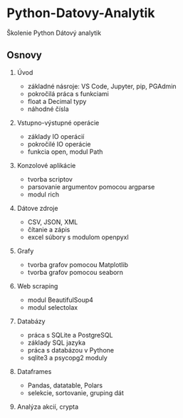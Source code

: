 # Python-Datovy-Analytik
Školenie Python Dátový analytik

## Osnovy

1. Úvod
   - základné násroje: VS Code, Jupyter, pip, PGAdmin
   - pokročilá práca s funkciami
   - float a Decimal typy
   - náhodné čísla

2. Vstupno-výstupné operácie
   - základy IO operácií
   - pokročilé IO operácie
   - funkcia open, modul Path

3. Konzolové aplikácie
   - tvorba scriptov
   - parsovanie argumentov pomocou argparse
   - modul rich
   
4.  Dátove zdroje
    - CSV, JSON, XML
    - čítanie a zápis
    - excel súbory s modulom openpyxl

5. Grafy
    - tvorba grafov pomocou Matplotlib
    - tvorba grafov pomocou seaborn
   
6. Web scraping
   - modul BeautifulSoup4
   - modul selectolax  

7. Databázy
   - práca s SQLite a PostgreSQL
   - základy SQL jazyka
   - práca s databázou v Pythone
   - sqlite3 a psycopg2 moduly
  
8. Dataframes
   - Pandas, datatable, Polars
   - selekcie, sortovanie, gruping dát
  
9. Analýza akcií, crypta
   
